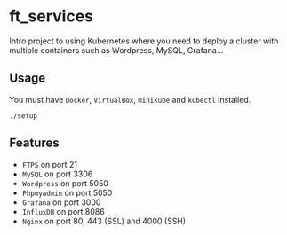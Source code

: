 # ft_services

Intro project to using Kubernetes where you need to deploy a cluster with multiple containers such as Wordpress, MySQL, Grafana...

## Usage 

You must have ```Docker```, ```VirtualBox```, ```minikube``` and ```kubectl``` installed.

```shell
./setup
```

## Features
* ```FTPS``` on port 21
* ```MySQL``` on port 3306
* ```Wordpress``` on port 5050
* ```Phpmyadmin``` on port 5050
* ```Grafana``` on port 3000
* ```InfluxDB``` on port 8086
* ```Nginx``` on port 80, 443 (SSL) and 4000 (SSH)
